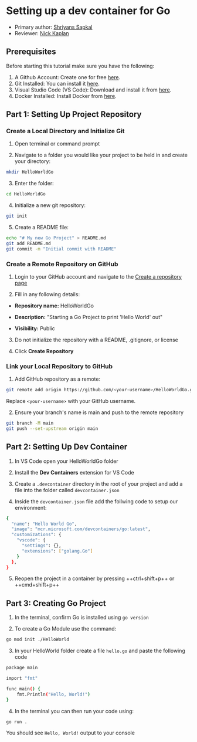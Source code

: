 # Setting up a dev container for Go

* Primary author: [Shriyans Sapkal](https://github.com/shrithebee1)
* Reviewer: [Nick Kaplan](https://github.com/NickKaplan64)

## Prerequisites
Before starting this tutorial make sure you have the following:

1. A Github Account: Create one for free [here](https://github.com/).
2. Git Installed: You can install it [here](https://git-scm.com/book/en/v2/Getting-Started-Installing-Git).
3. Visual Studio Code (VS Code): Download and install it from [here](https://code.visualstudio.com/).
4. Docker Installed: Install Docker from [here](https://www.docker.com/products/docker-desktop).

## Part 1: Setting Up Project Repository
### Create a Local Directory and Initialize Git

1) Open terminal or command prompt

2) Navigate to a folder you would like your project to be held in and create your directory:

```sh
mkdir HelloWorldGo
```

3) Enter the folder:

```sh
cd HelloWorldGo
```

4) Initialize a new git repository:

```sh
git init
```

5) Create a README file:

```sh
echo "# My new Go Project" > README.md
git add README.md
git commit -m "Initial commit with README"
```

### Create a Remote Repository on GitHub

1) Login to your GitHub account and navigate to the [Create a repository page](https://github.com/new)

2) Fill in any following details:

- **Repository name:** HelloWorldGo

- **Description:** "Starting a Go Project to print 'Hello World' out"

- **Visibility:** Public

3) Do not initialize the repository with a README, .gitignore, or license

4) Click **Create Repository**

### Link your Local Repository to GitHub

1) Add GitHub repository as a remote:

```sh
git remote add origin https://github.com/<your-username>/HelloWorldGo.git
```

Replace ```<your-username>``` with your GitHub username.

2) Ensure your branch's name is main and push to the remote repository

```sh
git branch -M main
git push --set-upstream origin main
```

## Part 2: Setting Up Dev Container

1) In VS Code open your HelloWorldGo folder

2) Install the **Dev Containers** extension for VS Code

3) Create a ```.devcontainer``` directory in the root of your project and add a file into the folder called ```devcontainer.json```

4) Inside the ```devcontainer.json``` file add the follwing code to setup our environment:

```sh
{
  "name": "Hello World Go",
  "image": "mcr.microsoft.com/devcontainers/go:latest",
  "customizations": {
    "vscode": {
      "settings": {},
      "extensions": ["golang.Go"]
    }
  },
}
```

5) Reopen the project in a container by pressing ++ctrl+shift+p++ or ++cmd+shift+p++

## Part 3: Creating Go Project

1) In the terminal, confirm Go is installed using ```go version```

2) To create a Go Module use the command:

```sh
go mod init ./HelloWorld
```

3) In your HelloWorld folder create a file ```hello.go``` and paste the following code

```sh
package main

import "fmt"

func main() {
    fmt.Println("Hello, World!")
}
```

4) In the terminal you can then run your code using:

```sh
go run .
```

You should see ``Hello, World!`` output to your console 